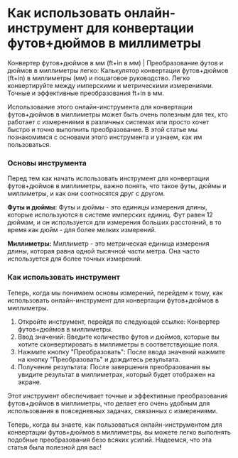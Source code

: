 Как использовать онлайн-инструмент для конвертации футов+дюймов в миллиметры
============================================================================

Конвертер футов+дюймов в мм (ft+in в мм) | Преобразование футов и дюймов в миллиметры легко: Калькулятор конвертации футов+дюймов (ft+in) в миллиметры (мм) и пошаговое руководство. Легко конвертируйте между имперскими и метрическими измерениями. Точные и эффективные преобразования ft+in в мм.

Использование этого онлайн-инструмента для конвертации футов+дюймов в миллиметры может быть очень полезным для тех, кто работает с измерениями в различных системах или просто хочет быстро и точно выполнить преобразование. В этой статье мы познакомимся с основами этого инструмента и узнаем, как им пользоваться.

### Основы инструмента

Перед тем как начать использовать инструмент для конвертации футов+дюймов в миллиметры, важно понять, что такое футы, дюймы и миллиметры, и как они соотносятся друг с другом.

**Футы и дюймы:** Футы и дюймы - это единицы измерения длины, которые используются в системе имперских единиц. Фут равен 12 дюймам, и он используется для измерения больших расстояний, в то время как дюйм - для более мелких измерений.

**Миллиметры:** Миллиметр - это метрическая единица измерения длины, которая равна одной тысячной части метра. Она часто используется для более точных измерений.

### Как использовать инструмент

Теперь, когда мы понимаем основы измерений, перейдем к тому, как использовать онлайн-инструмент для конвертации футов+дюймов в миллиметры.

1. Откройте инструмент, перейдя по следующей ссылке: Конвертер футов+дюймов в миллиметры.
2. Ввод значений: Введите количество футов и дюймов, которые вы хотите сконвертировать в миллиметры в соответствующие поля.
3. Нажмите кнопку "Преобразовать": После ввода значений нажмите на кнопку "Преобразовать" и дождитесь результата.
4. Получение результата: После завершения преобразования вы увидите результат в миллиметрах, который будет отображен на экране.

Этот инструмент обеспечивает точные и эффективные преобразования футов+дюймов в миллиметры, что делает его очень удобным для использования в повседневных задачах, связанных с измерениями.

Теперь, когда вы знаете, как пользоваться онлайн-инструментом для конвертации футов+дюймов в миллиметры, вы можете легко выполнять подобные преобразования безо всяких усилий. Надеемся, что эта статья была полезной для вас!